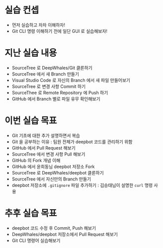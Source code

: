 # 실습 컨셉 

* 먼저 실습하고 차차 이해하자!
* Git CLI 명령 이해하기 전에 일단 GUI 로 실습해보자!

# 지난 실습 내용

* SourceTree 로 DeepWhales/Git 클론하기
* SourceTree 에서 새 Branch 만들기
* Visual Studio Code 로 자신의 Branch 에서 새 파일 만들어보기
* SourceTree 로 변경 사항 Commit 하기
* SourceThee 로 Remote Repository 에 Push 하기
* GitHub 에서 Branch 별로 파일 유무 확인해보기

# 이번 실습 목표

* Git 기초에 대한 추가 설명하면서 복습
* Git 을 공부하는 이유 : 팀원 전체가 deepbot 코드를 관리하기 위함
* GitHub 에서 Pull Request 해보기
* SourceTree 에서 변경 사항 Pull 해보기
* GitHub 의 Fork 개념 이해
* GitHub 에서 윤희동님 deepbot 저장소 Fork
* SourceTree 로 DeepWhales/deepbot 클론하기
* SourceTree 에서 자신만의 Branch 만들기
* deepbot 저장소에 `.gitignore` 파일 추가하기 : 김승태님이 설명한 `curl` 명령 사용

# 추후 실습 목표

* deepbot 코드 수정 후 Commit, Push 해보기
* DeepWhales/deepbot 저장소에서 Pull Request 해보기
* Git CLI 명령어 실습해보기